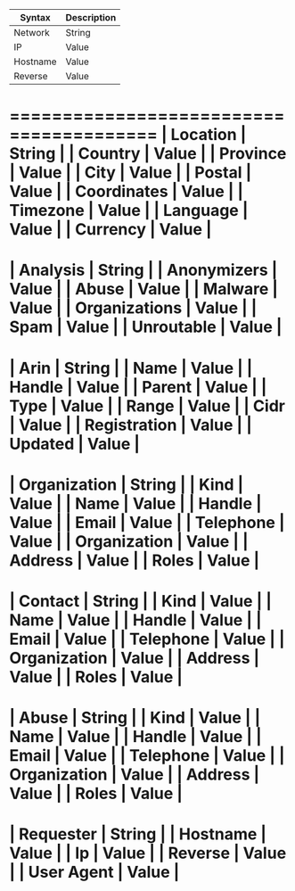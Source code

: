 | Syntax            | Description      |
|-------------------|------------------|
| Network           | String           |
| IP                | Value            |
| Hostname          | Value            |
| Reverse           | Value            |
========================================
| Location          | String           |
| Country           | Value            |
| Province          | Value            |
| City              | Value            |
| Postal            | Value            |
| Coordinates       | Value            |
| Timezone          | Value            |
| Language          | Value            |
| Currency          | Value            |
========================================
| Analysis          | String           |
| Anonymizers       | Value            |
| Abuse             | Value            |
| Malware           | Value            |
| Organizations     | Value            |
| Spam              | Value            |
| Unroutable        | Value            |
========================================
| Arin              | String           |
| Name              | Value            |
| Handle            | Value            |
| Parent            | Value            |
| Type              | Value            |
| Range             | Value            |
| Cidr              | Value            |
| Registration      | Value            |
| Updated           | Value            |
========================================
| Organization      | String           |
| Kind              | Value            |
| Name              | Value            |
| Handle            | Value            |
| Email             | Value            |
| Telephone         | Value            |
| Organization      | Value            |
| Address           | Value            |
| Roles             | Value            |
========================================
| Contact           | String           |
| Kind              | Value            |
| Name              | Value            |
| Handle            | Value            |
| Email             | Value            |
| Telephone         | Value            |
| Organization      | Value            |
| Address           | Value            |
| Roles             | Value            |
========================================
| Abuse             | String           |
| Kind              | Value            |
| Name              | Value            |
| Handle            | Value            |
| Email             | Value            |
| Telephone         | Value            |
| Organization      | Value            |
| Address           | Value            |
| Roles             | Value            |
========================================
| Requester         | String           |
| Hostname          | Value            |
| Ip                | Value            |
| Reverse           | Value            |
| User Agent        | Value            |
========================================